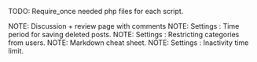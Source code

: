 TODO:  Require_once needed php files for each script.

NOTE:  Discussion + review page with comments
NOTE:  Settings : Time period for saving deleted posts.
NOTE:  Settings : Restricting categories from users.
NOTE:  Markdown cheat sheet.
NOTE:  Settings : Inactivity time limit.